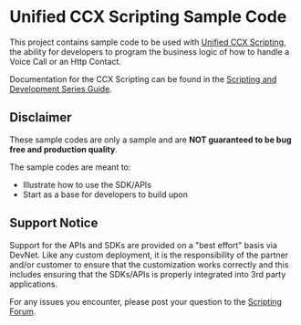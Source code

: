 # Unified CCX Scripting Sample Code
This project contains sample code to be used with [Unified CCX Scripting](), the ability for developers to program the business logic of how to handle a Voice Call or an Http Contact.

Documentation for the CCX Scripting can be found in the [Scripting and Development Series Guide]().

## Disclaimer
These sample codes are only a sample and are **NOT guaranteed to be bug free and production quality**.

The sample codes are meant to:
- Illustrate how to use the SDK/APIs
- Start as a base for developers to build upon

## Support Notice
Support for the APIs and SDKs are provided on a "best effort" basis via DevNet. Like any custom deployment, it is the responsibility of the partner and/or customer to ensure that the customization works correctly and this includes ensuring that the SDKs/APIs is properly integrated into 3rd party applications.

For any issues you encounter, please post your question to the [Scripting Forum](https://communities.cisco.com/community/developer/express-scripting).
